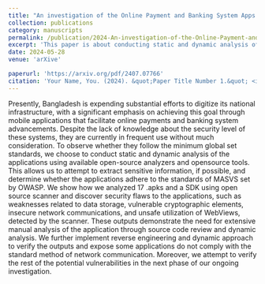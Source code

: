 ```yaml
---
title: "An investigation of the Online Payment and Banking System Apps in Bangladesh"
collection: publications
category: manuscripts
permalink: /publication/2024-An-investigation-of-the-Online-Payment-and-Banking-System-Apps-in-Bangladesh
excerpt: 'This paper is about conducting static and dynamic analysis of the android applications using available open-source analyzers and opensource tools.'
date: 2024-05-28
venue: 'arXive'

paperurl: 'https://arxiv.org/pdf/2407.07766'
citation: 'Your Name, You. (2024). &quot;Paper Title Number 1.&quot; <i>Journal 1</i>. 1(1).'
---
```


Presently, Bangladesh is expending substantial efforts to digitize its national infrastructure,
with a significant emphasis on achieving this goal
through mobile applications that facilitate online
payments and banking system advancements. Despite
the lack of knowledge about the security level of
these systems, they are currently in frequent use
without much consideration. To observe whether they
follow the minimum global set standards, we choose
to conduct static and dynamic analysis of the applications using available open-source analyzers and opensource tools. This allows us to attempt to extract sensitive information, if possible, and determine whether
the applications adhere to the standards of MASVS
set by OWASP. We show how we analyzed 17 .apks
and a SDK using open source scanner and discover
security flaws to the applications, such as weaknesses
related to data storage, vulnerable cryptographic elements, insecure network communications, and unsafe
utilization of WebViews, detected by the scanner.
These outputs demonstrate the need for extensive
manual analysis of the application through source
code review and dynamic analysis. We further implement reverse engineering and dynamic approach
to verify the outputs and expose some applications
do not comply with the standard method of network
communication. Moreover, we attempt to verify the
rest of the potential vulnerabilities in the next phase
of our ongoing investigation.
